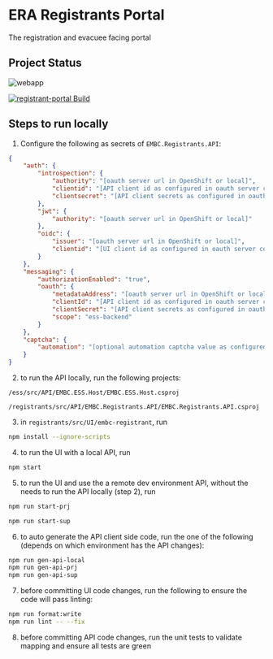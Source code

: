 
# ERA Registrants Portal

The registration and evacuee facing portal

## Project Status

![webapp](https://img.shields.io/website?url=https%3A%2F%2Fera-evacuees.embc.gov.bc.ca%2F)

[![registrant-portal Build](https://github.com/bcgov/embc-ess-mod/actions/workflows/build-registrants-portal.yml/badge.svg)](https://github.com/bcgov/embc-ess-mod/actions/workflows/build-registrants-portal.yml)

## Steps to run locally

1. Configure the following as secrets of `EMBC.Registrants.API`:

```json
{
    "auth": {
        "introspection": {
            "authority": "[oauth server url in OpenShift or local]",
            "clientid": "[API client id as configured in oauth server configuration]",
            "clientsecret": "[API client secrets as configured in oauth server configuration]"
        },
        "jwt": {
            "authority": "[oauth server url in OpenShift or local]"
        },
        "oidc": {
            "issuer": "[oauth server url in OpenShift or local]",
            "clientid": "[UI client id as configured in oauth server configuration]"
        }
    },
    "messaging": {
        "authorizationEnabled": "true",
        "oauth": {
            "metadataAddress": "[oauth server url in OpenShift or local]/.well-known/openid-configuration",
            "clientId": "[API client id as configured in oauth server configuration]",
            "clientSecret": "[API client secrets as configured in oauth server configuration]",
            "scope": "ess-backend"
        }
    },
    "captcha": {
        "automation": "[optional automation captcha value as configured in the automation test suite]"
    }
}
```

2. to run the API locally, run the following projects:

```/ess/src/API/EMBC.ESS.Host/EMBC.ESS.Host.csproj```

```/registrants/src/API/EMBC.Registrants.API/EMBC.Registrants.API.csproj```

3. in `registrants/src/UI/embc-registrant`, run

```sh
npm install --ignore-scripts
```

4. to run the UI with a local API, run

```sh
npm start
```

5. to run the UI and use the a remote dev environment API, without the needs to run the API locally (step 2), run

```sh
npm run start-prj
```

```sh
npm run start-sup
```

6. to auto generate the API client side code, run the one of the following (depends on which environment has the API changes):

```sh
npm run gen-api-local
npm run gen-api-prj
npm run gen-api-sup
```

7. before committing UI code changes, run the following to ensure the code will pass linting:

```sh
npm run format:write
npm run lint -- --fix
```

8. before committing API code changes, run the unit tests to validate mapping and ensure all tests are green
